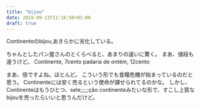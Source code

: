 ```yaml
---
title: "bijou"
date: 2019-09-13T11:16:50+01:00
draft: true
---
```

Continenteのbijou,あきらかに劣化している。

ちゃんとしたパン屋さんのとくらべると、あまりの違いに驚く。
まあ、値段も違うけど。
Continente, 7cento
padaria de ontém, 12cento

まあ、倍ですよね。ほとんど。
こういう形でも食糧危機が始まっているのだと思う。
Continenteには安く売るという使命が課せられてるのかな。
しかし、Continenteはもうひとつ、sele;;;;;ção continenteみたいな形で、すこし上質なbijouを売ったらいいと思うんだけど。

